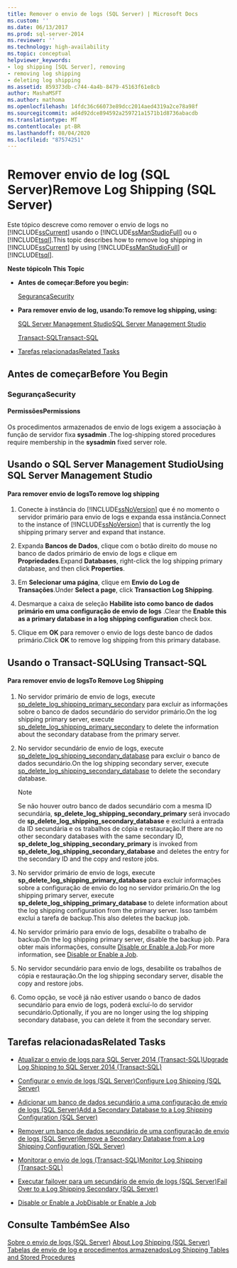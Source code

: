 ```yaml
---
title: Remover o envio de logs (SQL Server) | Microsoft Docs
ms.custom: ''
ms.date: 06/13/2017
ms.prod: sql-server-2014
ms.reviewer: ''
ms.technology: high-availability
ms.topic: conceptual
helpviewer_keywords:
- log shipping [SQL Server], removing
- removing log shipping
- deleting log shipping
ms.assetid: 859373db-c744-4a4b-8479-45163f61e8cb
author: MashaMSFT
ms.author: mathoma
ms.openlocfilehash: 14fdc36c66073e89dcc2014aed4319a2ce78a98f
ms.sourcegitcommit: ad4d92dce894592a259721a1571b1d8736abacdb
ms.translationtype: MT
ms.contentlocale: pt-BR
ms.lasthandoff: 08/04/2020
ms.locfileid: "87574251"
---
```

# <a name="remove-log-shipping-sql-server"></a><span data-ttu-id="60d30-102">Remover envio de log (SQL Server)</span><span class="sxs-lookup"><span data-stu-id="60d30-102">Remove Log Shipping (SQL Server)</span></span>
  <span data-ttu-id="60d30-103">Este tópico descreve como remover o envio de logs no [!INCLUDE[ssCurrent](../../includes/sscurrent-md.md)] usando o [!INCLUDE[ssManStudioFull](../../includes/ssmanstudiofull-md.md)] ou o [!INCLUDE[tsql](../../includes/tsql-md.md)].</span><span class="sxs-lookup"><span data-stu-id="60d30-103">This topic describes how to remove log shipping in [!INCLUDE[ssCurrent](../../includes/sscurrent-md.md)] by using [!INCLUDE[ssManStudioFull](../../includes/ssmanstudiofull-md.md)] or [!INCLUDE[tsql](../../includes/tsql-md.md)].</span></span>  
  
 <span data-ttu-id="60d30-104">**Neste tópico**</span><span class="sxs-lookup"><span data-stu-id="60d30-104">**In This Topic**</span></span>  
  
-   <span data-ttu-id="60d30-105">**Antes de começar:**</span><span class="sxs-lookup"><span data-stu-id="60d30-105">**Before you begin:**</span></span>  
  
     [<span data-ttu-id="60d30-106">Segurança</span><span class="sxs-lookup"><span data-stu-id="60d30-106">Security</span></span>](#Security)  
  
-   <span data-ttu-id="60d30-107">**Para remover envio de log, usando:**</span><span class="sxs-lookup"><span data-stu-id="60d30-107">**To remove log shipping, using:**</span></span>  
  
     [<span data-ttu-id="60d30-108">SQL Server Management Studio</span><span class="sxs-lookup"><span data-stu-id="60d30-108">SQL Server Management Studio</span></span>](#SSMSProcedure)  
  
     [<span data-ttu-id="60d30-109">Transact-SQL</span><span class="sxs-lookup"><span data-stu-id="60d30-109">Transact-SQL</span></span>](#TsqlProcedure)  
  
-   [<span data-ttu-id="60d30-110">Tarefas relacionadas</span><span class="sxs-lookup"><span data-stu-id="60d30-110">Related Tasks</span></span>](#RelatedTasks)  
  
##  <a name="before-you-begin"></a><a name="BeforeYouBegin"></a> <span data-ttu-id="60d30-111">Antes de começar</span><span class="sxs-lookup"><span data-stu-id="60d30-111">Before You Begin</span></span>  
  
###  <a name="security"></a><a name="Security"></a> <span data-ttu-id="60d30-112">Segurança</span><span class="sxs-lookup"><span data-stu-id="60d30-112">Security</span></span>  
  
####  <a name="permissions"></a><a name="Permissions"></a> <span data-ttu-id="60d30-113">Permissões</span><span class="sxs-lookup"><span data-stu-id="60d30-113">Permissions</span></span>  
 <span data-ttu-id="60d30-114">Os procedimentos armazenados de envio de logs exigem a associação à função de servidor fixa **sysadmin** .</span><span class="sxs-lookup"><span data-stu-id="60d30-114">The log-shipping stored procedures require membership in the **sysadmin** fixed server role.</span></span>  
  
##  <a name="using-sql-server-management-studio"></a><a name="SSMSProcedure"></a> <span data-ttu-id="60d30-115">Usando o SQL Server Management Studio</span><span class="sxs-lookup"><span data-stu-id="60d30-115">Using SQL Server Management Studio</span></span>  
  
#### <a name="to-remove-log-shipping"></a><span data-ttu-id="60d30-116">Para remover envio de logs</span><span class="sxs-lookup"><span data-stu-id="60d30-116">To remove log shipping</span></span>  
  
1.  <span data-ttu-id="60d30-117">Conecte à instância do [!INCLUDE[ssNoVersion](../../includes/ssnoversion-md.md)] que é no momento o servidor primário para envio de logs e expanda essa instância.</span><span class="sxs-lookup"><span data-stu-id="60d30-117">Connect to the instance of [!INCLUDE[ssNoVersion](../../includes/ssnoversion-md.md)] that is currently the log shipping primary server and expand that instance.</span></span>  
  
2.  <span data-ttu-id="60d30-118">Expanda **Bancos de Dados**, clique com o botão direito do mouse no banco de dados primário de envio de logs e clique em **Propriedades**.</span><span class="sxs-lookup"><span data-stu-id="60d30-118">Expand **Databases**, right-click the log shipping primary database, and then click **Properties**.</span></span>  
  
3.  <span data-ttu-id="60d30-119">Em **Selecionar uma página**, clique em **Envio do Log de Transações**.</span><span class="sxs-lookup"><span data-stu-id="60d30-119">Under **Select a page**, click **Transaction Log Shipping**.</span></span>  
  
4.  <span data-ttu-id="60d30-120">Desmarque a caixa de seleção **Habilite isto como banco de dados primário em uma configuração de envio de logs** .</span><span class="sxs-lookup"><span data-stu-id="60d30-120">Clear the **Enable this as a primary database in a log shipping configuration** check box.</span></span>  
  
5.  <span data-ttu-id="60d30-121">Clique em **OK** para remover o envio de logs deste banco de dados primário.</span><span class="sxs-lookup"><span data-stu-id="60d30-121">Click **OK** to remove log shipping from this primary database.</span></span>  
  
##  <a name="using-transact-sql"></a><a name="TsqlProcedure"></a> <span data-ttu-id="60d30-122">Usando o Transact-SQL</span><span class="sxs-lookup"><span data-stu-id="60d30-122">Using Transact-SQL</span></span>  
  
#### <a name="to-remove-log-shipping"></a><span data-ttu-id="60d30-123">Para remover envio de logs</span><span class="sxs-lookup"><span data-stu-id="60d30-123">To Remove Log Shipping</span></span>  
  
1.  <span data-ttu-id="60d30-124">No servidor primário de envio de logs, execute [sp_delete_log_shipping_primary_secondary](/sql/relational-databases/system-stored-procedures/sp-delete-log-shipping-primary-secondary-transact-sql) para excluir as informações sobre o banco de dados secundário do servidor primário.</span><span class="sxs-lookup"><span data-stu-id="60d30-124">On the log shipping primary server, execute [sp_delete_log_shipping_primary_secondary](/sql/relational-databases/system-stored-procedures/sp-delete-log-shipping-primary-secondary-transact-sql) to delete the information about the secondary database from the primary server.</span></span>  
  
2.  <span data-ttu-id="60d30-125">No servidor secundário de envio de logs, execute [sp_delete_log_shipping_secondary_database](/sql/relational-databases/system-stored-procedures/sp-delete-log-shipping-secondary-database-transact-sql) para excluir o banco de dados secundário.</span><span class="sxs-lookup"><span data-stu-id="60d30-125">On the log shipping secondary server, execute [sp_delete_log_shipping_secondary_database](/sql/relational-databases/system-stored-procedures/sp-delete-log-shipping-secondary-database-transact-sql) to delete the secondary database.</span></span>  
  
    > [!NOTE]  
    >  <span data-ttu-id="60d30-126">Se não houver outro banco de dados secundário com a mesma ID secundária, **sp_delete_log_shipping_secondary_primary** será invocado de **sp_delete_log_shipping_secondary_database** e excluirá a entrada da ID secundária e os trabalhos de cópia e restauração.</span><span class="sxs-lookup"><span data-stu-id="60d30-126">If there are no other secondary databases with the same secondary ID, **sp_delete_log_shipping_secondary_primary** is invoked from **sp_delete_log_shipping_secondary_database** and deletes the entry for the secondary ID and the copy and restore jobs.</span></span>  
  
3.  <span data-ttu-id="60d30-127">No servidor primário de envio de logs, execute **sp_delete_log_shipping_primary_database** para excluir informações sobre a configuração de envio do log no servidor primário.</span><span class="sxs-lookup"><span data-stu-id="60d30-127">On the log shipping primary server, execute **sp_delete_log_shipping_primary_database** to delete information about the log shipping configuration from the primary server.</span></span> <span data-ttu-id="60d30-128">Isso também exclui a tarefa de backup.</span><span class="sxs-lookup"><span data-stu-id="60d30-128">This also deletes the backup job.</span></span>  
  
4.  <span data-ttu-id="60d30-129">No servidor primário para envio de logs, desabilite o trabalho de backup.</span><span class="sxs-lookup"><span data-stu-id="60d30-129">On the log shipping primary server, disable the backup job.</span></span> <span data-ttu-id="60d30-130">Para obter mais informações, consulte [Disable or Enable a Job](../../ssms/agent/disable-or-enable-a-job.md).</span><span class="sxs-lookup"><span data-stu-id="60d30-130">For more information, see [Disable or Enable a Job](../../ssms/agent/disable-or-enable-a-job.md).</span></span>  
  
5.  <span data-ttu-id="60d30-131">No servidor secundário para envio de logs, desabilite os trabalhos de cópia e restauração.</span><span class="sxs-lookup"><span data-stu-id="60d30-131">On the log shipping secondary server, disable the copy and restore jobs.</span></span>  
  
6.  <span data-ttu-id="60d30-132">Como opção, se você já não estiver usando o banco de dados secundário para envio de logs, poderá excluí-lo do servidor secundário.</span><span class="sxs-lookup"><span data-stu-id="60d30-132">Optionally, if you are no longer using the log shipping secondary database, you can delete it from the secondary server.</span></span>  
  
##  <a name="related-tasks"></a><a name="RelatedTasks"></a> <span data-ttu-id="60d30-133">Tarefas relacionadas</span><span class="sxs-lookup"><span data-stu-id="60d30-133">Related Tasks</span></span>  
  
-   [<span data-ttu-id="60d30-134">Atualizar o envio de logs para SQL Server 2014 &#40;Transact-SQL&#41;</span><span class="sxs-lookup"><span data-stu-id="60d30-134">Upgrade Log Shipping to SQL Server 2014 &#40;Transact-SQL&#41;</span></span>](upgrading-log-shipping-to-sql-server-2016-transact-sql.md)  
  
-   [<span data-ttu-id="60d30-135">Configurar o envio de logs &#40;SQL Server&#41;</span><span class="sxs-lookup"><span data-stu-id="60d30-135">Configure Log Shipping &#40;SQL Server&#41;</span></span>](configure-log-shipping-sql-server.md)  
  
-   [<span data-ttu-id="60d30-136">Adicionar um banco de dados secundário a uma configuração de envio de logs &#40;SQL Server&#41;</span><span class="sxs-lookup"><span data-stu-id="60d30-136">Add a Secondary Database to a Log Shipping Configuration &#40;SQL Server&#41;</span></span>](add-a-secondary-database-to-a-log-shipping-configuration-sql-server.md)  
  
-   [<span data-ttu-id="60d30-137">Remover um banco de dados secundário de uma configuração de envio de logs &#40;SQL Server&#41;</span><span class="sxs-lookup"><span data-stu-id="60d30-137">Remove a Secondary Database from a Log Shipping Configuration &#40;SQL Server&#41;</span></span>](remove-a-secondary-database-from-a-log-shipping-configuration-sql-server.md)  
  
-   [<span data-ttu-id="60d30-138">Monitorar o envio de logs &#40;Transact-SQL&#41;</span><span class="sxs-lookup"><span data-stu-id="60d30-138">Monitor Log Shipping &#40;Transact-SQL&#41;</span></span>](monitor-log-shipping-transact-sql.md)  
  
-   [<span data-ttu-id="60d30-139">Executar failover para um secundário de envio de logs &#40;SQL Server&#41;</span><span class="sxs-lookup"><span data-stu-id="60d30-139">Fail Over to a Log Shipping Secondary &#40;SQL Server&#41;</span></span>](fail-over-to-a-log-shipping-secondary-sql-server.md)  
  
-   [<span data-ttu-id="60d30-140">Disable or Enable a Job</span><span class="sxs-lookup"><span data-stu-id="60d30-140">Disable or Enable a Job</span></span>](../../ssms/agent/disable-or-enable-a-job.md)  
  
## <a name="see-also"></a><span data-ttu-id="60d30-141">Consulte Também</span><span class="sxs-lookup"><span data-stu-id="60d30-141">See Also</span></span>  
 <span data-ttu-id="60d30-142">[Sobre o envio de logs &#40;SQL Server&#41;](about-log-shipping-sql-server.md) </span><span class="sxs-lookup"><span data-stu-id="60d30-142">[About Log Shipping &#40;SQL Server&#41;](about-log-shipping-sql-server.md) </span></span>  
 [<span data-ttu-id="60d30-143">Tabelas de envio de log e procedimentos armazenados</span><span class="sxs-lookup"><span data-stu-id="60d30-143">Log Shipping Tables and Stored Procedures</span></span>](log-shipping-tables-and-stored-procedures.md)  
  
  
